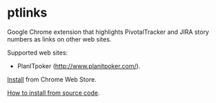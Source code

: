 # ptlinks
Google Chrome extension that highlights PivotalTracker and JIRA story numbers as links on other web sites.

Supported web sites:
* PlanITpoker (http://www.planitpoker.com/).

[Install](https://chrome.google.com/webstore/detail/pivotaltracker-links/gkioloikgbfkgonlmmhkgchmoilcbglb) from Chrome Web Store.

[How to install from source code](http://superuser.com/questions/247651/how-does-one-install-an-extension-for-chrome-browser-from-the-local-file-system).